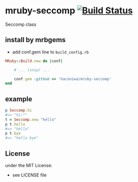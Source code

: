 # mruby-seccomp   [![Build Status](https://travis-ci.org/haconiwa/mruby-seccomp.svg?branch=master)](https://travis-ci.org/haconiwa/mruby-seccomp)
Seccomp class
## install by mrbgems
- add conf.gem line to `build_config.rb`

```ruby
MRuby::Build.new do |conf|

    # ... (snip) ...

    conf.gem :github => 'haconiwa/mruby-seccomp'
end
```
## example
```ruby
p Seccomp.hi
#=> "hi!!"
t = Seccomp.new "hello"
p t.hello
#=> "hello"
p t.bye
#=> "hello bye"
```

## License
under the MIT License:
- see LICENSE file
